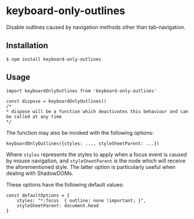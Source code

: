 # keyboard-only-outlines

Disable outlines caused by navigation methods other than tab-navigation.

## Installation

```
$ npm install keyboard-only-outlines
```

## Usage

```
import keyboardOnlyOutlines from 'keyboard-only-outlines'

const dispose = keyboardOnlyOutlines()
/*
* dispose will be a function which deactivates this behaviour and can be called at any time
*/
```

The function may also be invoked with the following options: 

```
keyboardOnlyOutlines({styles: ..., styleSheetParent: ...})
```

Where `styles` represents the styles to apply when a focus event is caused by mouse navigation, and `styleSheetParent` is the node which will receive the aforementioned style. The latter option is particularly useful when dealing with ShadowDOMs.

These options have the following default values: 

```
const defaultOptions = {
    styles: "*:focus  { outline: none !important; }",
    styleSheetParent: document.head
}
```